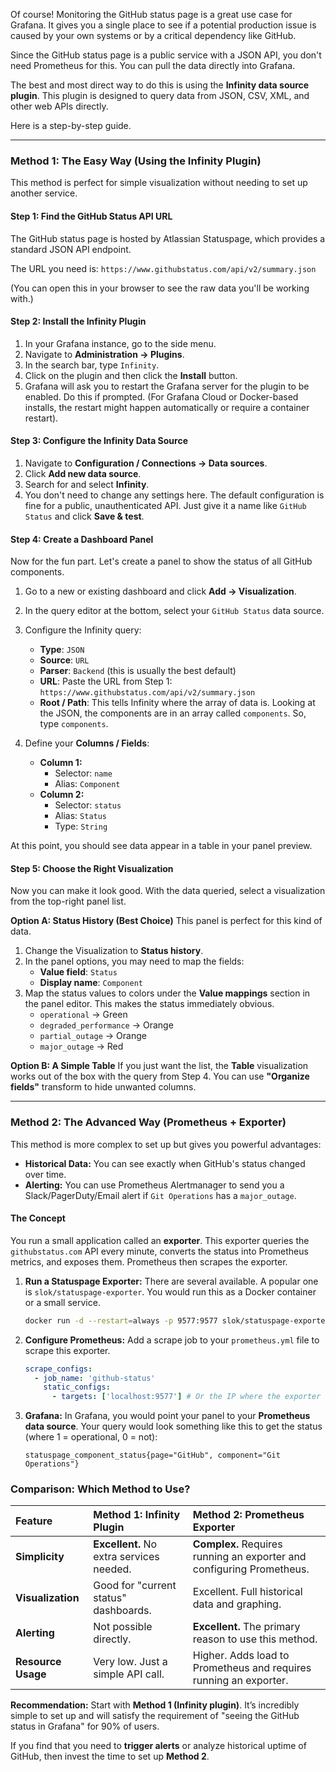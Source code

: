 Of course! Monitoring the GitHub status page is a great use case for Grafana. It gives you a single place to see if a potential production issue is caused by your own systems or by a critical dependency like GitHub.

Since the GitHub status page is a public service with a JSON API, you don't need Prometheus for this. You can pull the data directly into Grafana.

The best and most direct way to do this is using the **Infinity data source plugin**. This plugin is designed to query data from JSON, CSV, XML, and other web APIs directly.

Here is a step-by-step guide.

---

### Method 1: The Easy Way (Using the Infinity Plugin)

This method is perfect for simple visualization without needing to set up another service.

#### Step 1: Find the GitHub Status API URL

The GitHub status page is hosted by Atlassian Statuspage, which provides a standard JSON API endpoint.

The URL you need is:
`https://www.githubstatus.com/api/v2/summary.json`

(You can open this in your browser to see the raw data you'll be working with.)

#### Step 2: Install the Infinity Plugin

1.  In your Grafana instance, go to the side menu.
2.  Navigate to **Administration -> Plugins**.
3.  In the search bar, type `Infinity`.
4.  Click on the plugin and then click the **Install** button.
5.  Grafana will ask you to restart the Grafana server for the plugin to be enabled. Do this if prompted. (For Grafana Cloud or Docker-based installs, the restart might happen automatically or require a container restart).

#### Step 3: Configure the Infinity Data Source

1.  Navigate to **Configuration / Connections -> Data sources**.
2.  Click **Add new data source**.
3.  Search for and select **Infinity**.
4.  You don't need to change any settings here. The default configuration is fine for a public, unauthenticated API. Just give it a name like `GitHub Status` and click **Save & test**.

#### Step 4: Create a Dashboard Panel

Now for the fun part. Let's create a panel to show the status of all GitHub components.

1.  Go to a new or existing dashboard and click **Add -> Visualization**.
2.  In the query editor at the bottom, select your `GitHub Status` data source.
3.  Configure the Infinity query:
    *   **Type**: `JSON`
    *   **Source**: `URL`
    *   **Parser**: `Backend` (this is usually the best default)
    *   **URL**: Paste the URL from Step 1: `https://www.githubstatus.com/api/v2/summary.json`
    *   **Root / Path**: This tells Infinity where the array of data is. Looking at the JSON, the components are in an array called `components`. So, type `components`.

4.  Define your **Columns / Fields**:
    *   **Column 1:**
        *   Selector: `name`
        *   Alias: `Component`
    *   **Column 2:**
        *   Selector: `status`
        *   Alias: `Status`
        *   Type: `String`

At this point, you should see data appear in a table in your panel preview.

#### Step 5: Choose the Right Visualization

Now you can make it look good. With the data queried, select a visualization from the top-right panel list.

**Option A: Status History (Best Choice)**
This panel is perfect for this kind of data.
1.  Change the Visualization to **Status history**.
2.  In the panel options, you may need to map the fields:
    *   **Value field**: `Status`
    *   **Display name**: `Component`
3.  Map the status values to colors under the **Value mappings** section in the panel editor. This makes the status immediately obvious.
    *   `operational` -> Green
    *   `degraded_performance` -> Orange
    *   `partial_outage` -> Orange
    *   `major_outage` -> Red



**Option B: A Simple Table**
If you just want the list, the **Table** visualization works out of the box with the query from Step 4. You can use **"Organize fields"** transform to hide unwanted columns.

---

### Method 2: The Advanced Way (Prometheus + Exporter)

This method is more complex to set up but gives you powerful advantages:
*   **Historical Data:** You can see exactly when GitHub's status changed over time.
*   **Alerting:** You can use Prometheus Alertmanager to send you a Slack/PagerDuty/Email alert if `Git Operations` has a `major_outage`.

#### The Concept

You run a small application called an **exporter**. This exporter queries the `githubstatus.com` API every minute, converts the status into Prometheus metrics, and exposes them. Prometheus then scrapes the exporter.

1.  **Run a Statuspage Exporter:** There are several available. A popular one is `slok/statuspage-exporter`. You would run this as a Docker container or a small service.
    ```bash
    docker run -d --restart=always -p 9577:9577 slok/statuspage-exporter --page-url=https://www.githubstatus.com
    ```
2.  **Configure Prometheus:** Add a scrape job to your `prometheus.yml` file to scrape this exporter.
    ```yaml
    scrape_configs:
      - job_name: 'github-status'
        static_configs:
          - targets: ['localhost:9577'] # Or the IP where the exporter is running
    ```
3.  **Grafana:** In Grafana, you would point your panel to your **Prometheus data source**. Your query would look something like this to get the status (where 1 = operational, 0 = not):
    ```promql
    statuspage_component_status{page="GitHub", component="Git Operations"}
    ```

### Comparison: Which Method to Use?

| Feature | Method 1: Infinity Plugin | Method 2: Prometheus Exporter |
| :--- | :--- | :--- |
| **Simplicity** | **Excellent.** No extra services needed. | **Complex.** Requires running an exporter and configuring Prometheus. |
| **Visualization** | Good for "current status" dashboards. | Excellent. Full historical data and graphing. |
| **Alerting** | Not possible directly. | **Excellent.** The primary reason to use this method. |
| **Resource Usage** | Very low. Just a simple API call. | Higher. Adds load to Prometheus and requires running an exporter. |

**Recommendation:**
Start with **Method 1 (Infinity plugin)**. It’s incredibly simple to set up and will satisfy the requirement of "seeing the GitHub status in Grafana" for 90% of users.

If you find that you need to **trigger alerts** or analyze historical uptime of GitHub, then invest the time to set up **Method 2**.